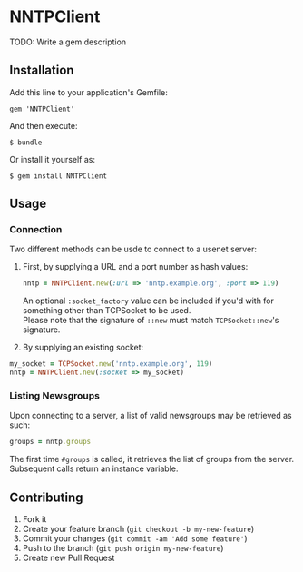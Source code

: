 # NNTPClient

TODO: Write a gem description

## Installation

Add this line to your application's Gemfile:

    gem 'NNTPClient'

And then execute:

    $ bundle

Or install it yourself as:

    $ gem install NNTPClient

## Usage

### Connection
Two different methods can be usde to connect to a usenet server:

1.  First, by supplying a URL and a port number as hash values:
    ```ruby
    nntp = NNTPClient.new(:url => 'nntp.example.org', :port => 119)
    ```
    An optional `:socket_factory` value can be included if you'd with for something other than TCPSocket to be used.  
    Please note that the signature of `::new` must match `TCPSocket::new`'s signature.

2.  By supplying an existing socket:
```ruby
my_socket = TCPSocket.new('nntp.example.org', 119)
nntp = NNTPClient.new(:socket => my_socket)
```

### Listing Newsgroups
Upon connecting to a server, a list of valid newsgroups may be retrieved as such:
```ruby
groups = nntp.groups
```

The first time `#groups` is called, it retrieves the list of groups from the server.  Subsequent calls return an instance variable.

## Contributing

1. Fork it
2. Create your feature branch (`git checkout -b my-new-feature`)
3. Commit your changes (`git commit -am 'Add some feature'`)
4. Push to the branch (`git push origin my-new-feature`)
5. Create new Pull Request
